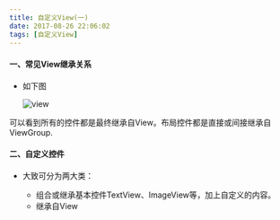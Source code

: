 ```yaml
---
title: 自定义View(一)
date: 2017-08-26 22:06:02
tags: [自定义View]
---
```


#### 一、常见View继承关系

* 如下图
	
	![view](http://ot29getcp.bkt.clouddn.com/view%E7%BB%A7%E6%89%BF.png)
	
可以看到所有的控件都是最终继承自View。布局控件都是直接或间接继承自ViewGroup.

#### 二、自定义控件

* 大致可分为两大类：
	
	* 组合或继承基本控件TextView、ImageView等，加上自定义的内容。
	* 继承自View

	 
	
